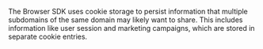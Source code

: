 The Browser SDK uses cookie storage to persist information that multiple subdomains of the same domain may likely want to share. This includes information like user session and marketing campaigns, which are stored in separate cookie entries.
